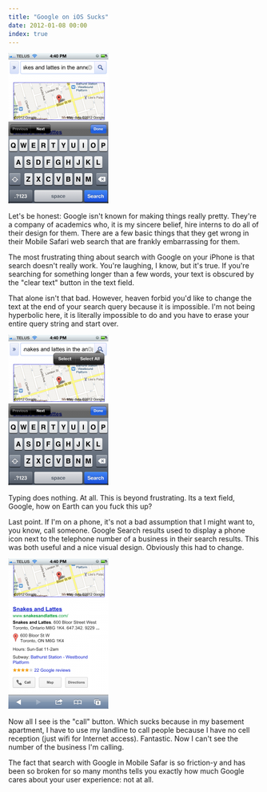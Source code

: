 ```yaml
---
title: "Google on iOS Sucks"
date: 2012-01-08 00:00
index: true
---
```


 ![](/img/import/blog/2012/01/google-on-ios-sucks/0183EA0B90D44155BA24D4F96382012C.png)

Let's be honest: Google isn't known for making things really pretty. They're a company of academics who, it is my sincere belief, hire interns to do all of their design for them. There are a few basic things that they get wrong in their Mobile Safari web search that are frankly&nbsp;embarrassing&nbsp;for them.

The most frustrating thing about search with Google on your iPhone is that search doesn't really work. You're laughing, I know, but it's true. If you're searching for something longer than a few words, your text is obscured by the "clear text" button in the text field.

That alone isn't that bad. However, heaven forbid you'd like to change the text at the end of your search query because it is impossible. I'm not being hyperbolic here, it is literally impossible to do and you have to erase your entire query string and start over.

 ![](/img/import/blog/2012/01/google-on-ios-sucks/AC6B5EB99DB74490AABB70EF36D18838.png)

Typing does nothing. At all. This is beyond frustrating. Its a text field, Google, how on Earth can you fuck this up?

Last point. If I'm on a phone, it's not a bad assumption that I might want to, you know, call someone. Google Search results used to display a phone icon next to the telephone number of a business in their search results. This was both useful and a nice visual design. Obviously this had to change.

 ![](/img/import/blog/2012/01/google-on-ios-sucks/4B76FE4BD53342F8A4669B4372D6EA3C.png)

Now all I see is the "call" button. Which sucks because in my basement apartment, I have to use my landline to call people because I have no cell reception (just wifi for Internet access). Fantastic. Now I can't see the number of the business I'm calling.

The fact that search with Google in Mobile Safar is so friction-y and has been so broken for so many months tells you exactly how much Google cares about your user experience: not at all.

<!-- more -->
